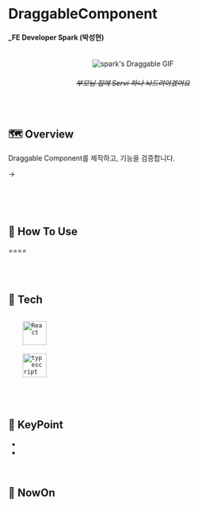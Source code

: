 # DraggableComponent

#### _FE Developer Spark (박성현)

<br/>
  
  <div align="center">
    <img src="" alt="spark's Draggable GIF"/>
  
  ###### ~~_부모님 집에 Servi 하나 놔드려야겠어요_~~
  </div>
</div>



<br/>


## 🗺️ Overview
Draggable Component를 제작하고, 기능을 검증합니다.


->

<br/>

<br/>




<br/>


## 📝 How To Use

====

<br/>

<br/>


## 🧰 Tech


<code>
    <img src="https://img.shields.io/badge/React-20232A?style=for-the-badge&logo=react&logoColor=61DAFB" height="48" alt="React"/>
</code>

<code>
    <img src="https://img.shields.io/badge/TypeScript-007ACC?style=for-the-badge&logo=typescript&logoColor=white" height="48" alt="typescript"/>
</code>

  
<br/>
<br/>
<br/>



## 🔑 KeyPoint

- 
- 


<br/>

## 🚩 NowOn

